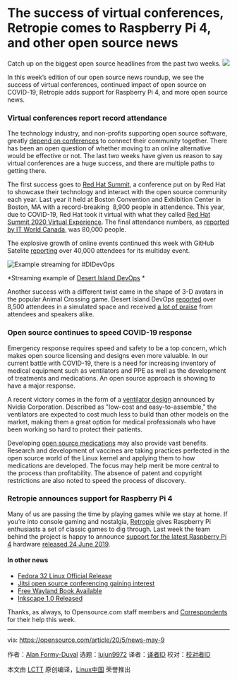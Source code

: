 [#]: collector: (lujun9972)
[#]: translator: ( )
[#]: reviewer: ( )
[#]: publisher: ( )
[#]: url: ( )
[#]: subject: (The success of virtual conferences, Retropie comes to Raspberry Pi 4, and other open source news)
[#]: via: (https://opensource.com/article/20/5/news-may-9)
[#]: author: (Alan Formy-Duval https://opensource.com/users/alanfdoss)

The success of virtual conferences, Retropie comes to Raspberry Pi 4, and other open source news
======
Catch up on the biggest open source headlines from the past two weeks.
![][1]

In this week’s edition of our open source news roundup, we see the success of virtual conferences, continued impact of open source on COVID-19, Retropie adds support for Raspberry Pi 4, and more open source news.

### Virtual conferences report record attendance

The technology industry, and non-profits supporting open source software, greatly [depend on conferences][2] to connect their community together. There has been an open question of whether moving to an online alternative would be effective or not. The last two weeks have given us reason to say virtual conferences are a huge success, and there are multiple paths to getting there.

The first success goes to [Red Hat Summit][3], a conference put on by Red Hat to showcase their technology and interact with the open source community each year. Last year it held at Boston Convention and Exhibition Center in Boston, MA with a record-breaking  8,900 people in attendence. This year, due to COVID-19, Red Hat took it virtual with what they called [Red Hat Summit 2020 Virtual Experience][3]. The final attendance numbers, as [reported by IT World Canada][4], was 80,000 people.

The explosive growth of online events continued this week with GitHub Satelite [reporting][5] over 40,000 attendees for its multiday event.

![Example streaming for #DIDevOps][6]

*Streaming example of [Desert Island DevOps][7] *

Another success with a different twist came in the shape of 3-D avatars in the popular Animal Crossing game. Desert Island DevOps [reported][8] over 8,500 attendees in a simulated space and received [a lot of praise][9] from attendees and speakers alike. 

### Open source continues to speed COVID-19 response

Emergency response requires speed and safety to be a top concern, which makes open source licensing and designs even more valuable. In our current battle with COVID-19, there is a need for increasing inventory of medical equipment such as ventilators and PPE as well as the development of treatments and medications. An open source approach is showing to have a major response.

A recent victory comes in the form of a [ventilator design][10] announced by Nvidia Corporation. Described as "low-cost and easy-to-assemble," the ventilators are expected to cost much less to build than other models on the market, making them a great option for medical professionals who have been working so hard to protect their patients.

Developing [open source medications][11] may also provide vast benefits. Research and development of vaccines are taking practices perfected in the open source world of the Linux kernel and applying them to how medications are developed. The focus may help merit be more central to the process than profitability. The absence of patent and copyright restrictions are also noted to speed the process of discovery.

### Retropie announces support for Raspberry Pi 4

Many of us are passing the time by playing games while we stay at home. If you’re into console gaming and nostalgia, [Retropie][12] gives Raspberry Pi enthusiasts a set of classic games to dig through. Last week the team behind the project is happy to announce [support for the latest Raspberry Pi 4][13] hardware [released 24 June 2019][14].  

#### In other news

  * [Fedora 32 Linux Official Release][15]
  * [Jitsi open source conferencing gaining interest][16]
  * [Free Wayland Book Available][17]
  * [Inkscape 1.0 Released][18]



Thanks, as always, to Opensource.com staff members and [Correspondents][19] for their help this week.

--------------------------------------------------------------------------------

via: https://opensource.com/article/20/5/news-may-9

作者：[Alan Formy-Duval][a]
选题：[lujun9972][b]
译者：[译者ID](https://github.com/译者ID)
校对：[校对者ID](https://github.com/校对者ID)

本文由 [LCTT](https://github.com/LCTT/TranslateProject) 原创编译，[Linux中国](https://linux.cn/) 荣誉推出

[a]: https://opensource.com/users/alanfdoss
[b]: https://github.com/lujun9972
[1]: https://opensource.com/sites/default/files/styles/image-full-size/public/weekly_news_roundup_tv.png?itok=tibLvjBd
[2]: https://opensource.com/article/20/5/pycon-covid-19
[3]: https://www.redhat.com/en/summit
[4]: https://www.itworldcanada.com/article/over-80000-people-tune-into-virtual-red-hat-summit-crushing-last-years-record/430090?sc_cid=701f2000000u72aAAA
[5]: https://twitter.com/MishManners/status/1258232215814586369
[6]: https://opensource.com/sites/default/files/uploads/stream_example.jpg (Example streaming for #DIDevOps)
[7]: https://desertedisland.club/about/
[8]: https://desertedislanddevops.com/
[9]: https://www.vice.com/en_us/article/z3bjga/this-tech-conference-is-being-held-on-an-animal-crossing-island
[10]: https://blogs.nvidia.com/blog/2020/05/01/low-cost-open-source-ventilator-nvidia-chief-scientist/
[11]: https://www.fastcompany.com/90498448/how-open-source-medicine-could-prepare-us-for-the-next-pandemic
[12]: https://opensource.com/article/19/1/retropie
[13]: https://retropie.org.uk/2020/04/retropie-4-6-released-with-raspberry-pi-4-support/
[14]: https://opensource.com/article/19/6/raspberry-pi-4
[15]: https://fedoramagazine.org/announcing-fedora-32/
[16]: https://joinup.ec.europa.eu/collection/open-source-observatory-osor/news/open-source-videoconferences
[17]: https://www.phoronix.com/scan.php?page=news_item&px=Wayland-Book-Free
[18]: https://inkscape.org/news/2020/05/04/introducing-inkscape-10/
[19]: https://opensource.com/correspondent-program
